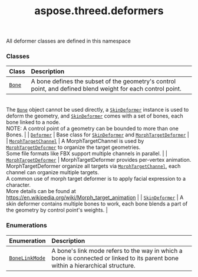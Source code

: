 ﻿---
title: aspose.threed.deformers
second_title: Aspose.3D for Python via .NET API References
description: 
type: docs
weight: 10
url: /python-net/aspose.threed.deformers/
is_root: false
---

All deformer classes are defined in this namespace

### Classes
| Class | Description |
| :- | :- |
| [`Bone`](/3d/python-net/aspose.threed.deformers/bone) | A bone defines the subset of the geometry's control point, and defined blend weight for each control point.<br/>The [`Bone`](/3d/python-net/aspose.threed.deformers/bone) object cannot be used directly, a [`SkinDeformer`](/3d/python-net/aspose.threed.deformers/skindeformer) instance is used to deform the geometry, and [`SkinDeformer`](/3d/python-net/aspose.threed.deformers/skindeformer) comes with a set of bones, each bone linked to a node.<br/>NOTE: A control point of a geometry can be bounded to more than one Bones. |
| [`Deformer`](/3d/python-net/aspose.threed.deformers/deformer) | Base class for [`SkinDeformer`](/3d/python-net/aspose.threed.deformers/skindeformer) and [`MorphTargetDeformer`](/3d/python-net/aspose.threed.deformers/morphtargetdeformer) |
| [`MorphTargetChannel`](/3d/python-net/aspose.threed.deformers/morphtargetchannel) | A MorphTargetChannel is used by [`MorphTargetDeformer`](/3d/python-net/aspose.threed.deformers/morphtargetdeformer) to organize the target geometries.<br/>Some file formats like FBX support multiple channels in parallel. |
| [`MorphTargetDeformer`](/3d/python-net/aspose.threed.deformers/morphtargetdeformer) | MorphTargetDeformer provides per-vertex animation.<br/>MorphTargetDeformer organize all targets via [`MorphTargetChannel`](/3d/python-net/aspose.threed.deformers/morphtargetchannel), each channel can organize multiple targets.<br/>A common use of morph target deformer is to apply facial expression to a character.<br/>More details can be found at https://en.wikipedia.org/wiki/Morph_target_animation |
| [`SkinDeformer`](/3d/python-net/aspose.threed.deformers/skindeformer) | A skin deformer contains multiple bones to work, each bone blends a part of the geometry by control point's weights. |


### Enumerations
| Enumeration | Description |
| :- | :- |
| [`BoneLinkMode`](/3d/python-net/aspose.threed.deformers/bonelinkmode) | A bone's link mode refers to the way in which a bone is connected or linked to its parent bone within a hierarchical structure. |


